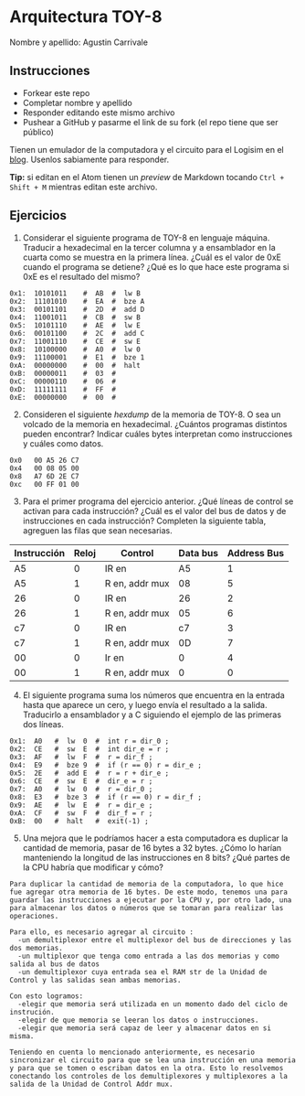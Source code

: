 # Arquitectura TOY-8

Nombre y apellido: Agustin Carrivale

## Instrucciones

- Forkear este repo
- Completar nombre y apellido
- Responder editando este mismo archivo
- Pushear a GitHub y pasarme el link de su fork (el repo tiene que ser público)


Tienen un emulador de la computadora y el circuito para el Logisim en el [blog](https://la35.net/orga/emulador.html). Usenlos sabiamente para responder.

**Tip:** si editan en el Atom tienen un _preview_ de Markdown tocando `Ctrl + Shift + M` mientras editan este archivo.
## Ejercicios

1. Considerar el siguiente programa de TOY-8 en lenguaje máquina. Traducir a hexadecimal en la tercer columna y a ensamblador en la cuarta como se muestra en la primera línea. ¿Cuál es el valor de 0xE cuando el programa se detiene? ¿Qué es lo que hace este programa si 0xE es el resultado del mismo?

```
0x1:  10101011    #  AB  #  lw B
0x2:  11101010    #  EA  #  bze A
0x3:  00101101    #  2D  #  add D
0x4:  11001011    #  CB  #  sw B
0x5:  10101110    #  AE  #  lw E
0x6:  00101100    #  2C  #  add C
0x7:  11001110    #  CE  #  sw E
0x8:  10100000    #  A0  #  lw 0
0x9:  11100001    #  E1  #  bze 1
0xA:  00000000    #  00  #  halt
0xB:  00000011    #  03  #   
0xC:  00000110    #  06  #   
0xD:  11111111    #  FF  #  
0xE:  00000000    #  00  #
```

2. Consideren el siguiente _hexdump_ de la memoria de TOY-8. O sea un volcado de la memoria en hexadecimal. ¿Cuántos programas distintos pueden encontrar? Indicar cuáles bytes interpretan como instrucciones y cuáles como datos.

```
0x0   00 A5 26 C7
0x4   00 08 05 00
0x8   A7 6D 2E C7
0xc   00 FF 01 00
```

3. Para el primer programa del ejercicio anterior. ¿Qué líneas de control se activan para cada instrucción? ¿Cuál es el valor del bus de datos y de instrucciones en cada instrucción? Completen la siguiente tabla, agreguen las filas que sean necesarias.

|Instrucción|Reloj|Control|Data bus|Address Bus|
|---|---|--------------|---|---|
|A5 |0  |IR en         |A5 |1  |
|A5 |1  |R en, addr mux|08 |5  |
|26 |0  |IR en         |26 |2  |
|26 |1  |R en, addr mux|05 |6  |
|c7 |0  |IR en         |c7 |3  |
|c7 |1  |R en, addr mux|0D |7  |
|00 |0  |Ir en         |0  |4  |
|00 |1  |R en, addr mux|0  |0  |  

4. El siguiente programa suma los números que encuentra en la entrada hasta que aparece un cero, y luego envía el resultado a la salida. Traducirlo a ensamblador y a C siguiendo el ejemplo de las primeras dos líneas.

```
0x1:  A0   #  lw  0  #  int r = dir_0 ;
0x2:  CE   #  sw  E  #  int dir_e = r ;
0x3:  AF   #  lw  F  #  r = dir_f ;
0x4:  E9   #  bze 9  #  if (r == 0) r = dir_e ; 
0x5:  2E   #  add E  #  r = r + dir_e ; 
0x6:  CE   #  sw  E  #  dir_e = r ; 
0x7:  A0   #  lw  0  #  r = dir_0 ;
0x8:  E3   #  bze 3  #  if (r == 0) r = dir_f ;
0x9:  AE   #  lw  E  #  r = dir_e ;
0xA:  CF   #  sw  F  #  dir_f = r ;  
0xB:  00   #  halt   #  exit(-1) ;
```

5. Una mejora que le podríamos hacer a esta computadora es duplicar la cantidad de memoria, pasar de 16 bytes a 32 bytes. ¿Cómo lo harían manteniendo la longitud de las instrucciones en 8 bits? ¿Qué partes de la CPU habría que modificar y cómo?


```
Para duplicar la cantidad de memoria de la computadora, lo que hice fue agregar otra memoria de 16 bytes. De este modo, tenemos una para guardar las instrucciones a ejecutar por la CPU y, por otro lado, una para almacenar los datos o números que se tomaran para realizar las operaciones. 

Para ello, es necesario agregar al circuito :
  -un demultiplexor entre el multiplexor del bus de direcciones y las dos memorias.
  -un multiplexor que tenga como entrada a las dos memorias y como salida al bus de datos
  -un demultiplexor cuya entrada sea el RAM str de la Unidad de Control y las salidas sean ambas memorias.
  
Con esto logramos:
  -elegir que memoria será utilizada en un momento dado del ciclo de instrución.
  -elegir de que memoria se leeran los datos o instrucciones.
  -elegir que memoria será capaz de leer y almacenar datos en si misma.
  
Teniendo en cuenta lo mencionado anteriormente, es necesario sincronizar el circuito para que se lea una instrucción en una memoria y para que se tomen o escriban datos en la otra. Esto lo resolvemos conectando los controles de los demultiplexores y multiplexores a la salida de la Unidad de Control Addr mux.

```
